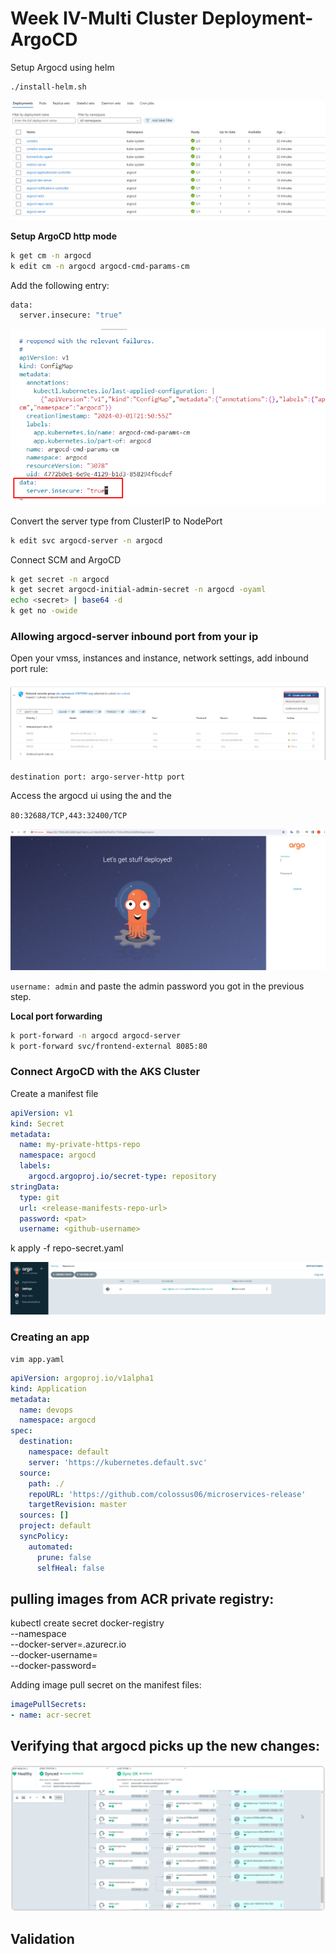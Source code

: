 # Week IV-Multi Cluster Deployment-ArgoCD

Setup Argocd using helm

```sh
./install-helm.sh
```

![](images/20240302010459.png)


**Setup ArgoCD http mode**

```sh
k get cm -n argocd
k edit cm -n argocd argocd-cmd-params-cm
```

Add the following entry:

```sh
data:
  server.insecure: "true"
```

![](images/20240302005719.png)

Convert the server type from ClusterIP to NodePort

```sh
k edit svc argocd-server -n argocd
```


Connect SCM and ArgoCD

```sh
k get secret -n argocd
k get secret argocd-initial-admin-secret -n argocd -oyaml
echo <secret> | base64 -d
k get no -owide
```
### Allowing argocd-server inbound port from your ip

Open your vmss, instances and instance, network settings, add inbound port rule:

![](images/20240302011624.png)

`destination port: argo-server-http port`

Access the argocd ui using the <node-ip> and the <http-port> 

`80:32688/TCP,443:32400/TCP`


![](images/20240302011931.png)

`username: admin` and paste the admin password you got in the previous step.


**Local port forwarding**

```sh
k port-forward -n argocd argocd-server
k port-forward svc/frontend-external 8085:80
```

### Connect ArgoCD with the AKS Cluster

Create a manifest file 

```yaml
apiVersion: v1
kind: Secret
metadata:
  name: my-private-https-repo
  namespace: argocd
  labels:
    argocd.argoproj.io/secret-type: repository
stringData:
  type: git
  url: <release-manifests-repo-url>
  password: <pat>
  username: <github-username>
```

k apply -f repo-secret.yaml


![](images/20240302014231.png)

### Creating an app

`vim app.yaml`

```yaml
apiVersion: argoproj.io/v1alpha1
kind: Application
metadata:
  name: devops
  namespace: argocd
spec:
  destination:
    namespace: default
    server: 'https://kubernetes.default.svc'
  source:
    path: ./
    repoURL: 'https://github.com/colossus06/microservices-release'
    targetRevision: master
  sources: []
  project: default
  syncPolicy:
    automated:
      prune: false
      selfHeal: false
```


## pulling images from ACR private registry:


kubectl create secret docker-registry <secret-name> \
  --namespace <namespace> \
  --docker-server=<container-registry-name>.azurecr.io \
  --docker-username=<service-principal-ID> \
  --docker-password=<service-principal-password>


Adding image pull secret on the manifest files:

```yaml
imagePullSecrets:
- name: acr-secret
```

## Verifying that argocd picks up the new changes:

![](images/20240302212905.png)

## Validation



